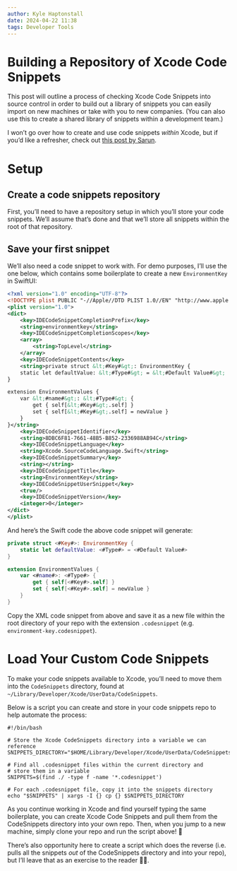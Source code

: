 ```yaml
---
author: Kyle Haptonstall
date: 2024-04-22 11:38
tags: Developer Tools
---
```

# Building a Repository of Xcode Code Snippets

This post will outline a process of checking Xcode Code Snippets into source control in order to build out a library of snippets you can easily import on new machines or take with you to new companies. (You can also use this to create a shared library of snippets within a development team.)

I won’t go over how to create and use code snippets *within* Xcode, but if you’d like a refresher, check out [this post by Sarun](https://sarunw.com/posts/how-to-create-code-snippets-in-xcode/).

# Setup

## Create a code snippets repository

First, you’ll need to have a repository setup in which you’ll store your code snippets. We’ll assume that’s done and that we’ll store all snippets within the root of that repository.

## Save your first snippet

We’ll also need a code snippet to work with. For demo purposes, I’ll use the one below, which contains some boilerplate to create a new `EnvironmentKey` in SwiftUI:

```xml
<?xml version="1.0" encoding="UTF-8"?>
<!DOCTYPE plist PUBLIC "-//Apple//DTD PLIST 1.0//EN" "http://www.apple.com/DTDs/PropertyList-1.0.dtd">
<plist version="1.0">
<dict>
	<key>IDECodeSnippetCompletionPrefix</key>
	<string>environmentkey</string>
	<key>IDECodeSnippetCompletionScopes</key>
	<array>
		<string>TopLevel</string>
	</array>
	<key>IDECodeSnippetContents</key>
	<string>private struct &lt;#Key#&gt;: EnvironmentKey {
    static let defaultValue: &lt;#Type#&gt; = &lt;#Default Value#&gt;
}

extension EnvironmentValues {
    var &lt;#name#&gt;: &lt;#Type#&gt; {
        get { self[&lt;#Key#&gt;.self] }
        set { self[&lt;#Key#&gt;.self] = newValue }
    }
}</string>
	<key>IDECodeSnippetIdentifier</key>
	<string>8DBC6F81-7661-48B5-B852-2336988AB94C</string>
	<key>IDECodeSnippetLanguage</key>
	<string>Xcode.SourceCodeLanguage.Swift</string>
	<key>IDECodeSnippetSummary</key>
	<string></string>
	<key>IDECodeSnippetTitle</key>
	<string>EnvironmentKey</string>
	<key>IDECodeSnippetUserSnippet</key>
	<true/>
	<key>IDECodeSnippetVersion</key>
	<integer>0</integer>
</dict>
</plist>
```

And here’s the Swift code the above code snippet will generate:

```swift
private struct <#Key#>: EnvironmentKey {
    static let defaultValue: <#Type#> = <#Default Value#>
}

extension EnvironmentValues {
    var <#name#>: <#Type#> {
        get { self[<#Key#>.self] }
        set { self[<#Key#>.self] = newValue }
    }
}
```

Copy the XML code snippet from above and save it as a new file within the root directory of your repo with the extension `.codesnippet` (e.g. `environment-key.codesnippet`).

# Load Your Custom Code Snippets

To make your code snippets available to Xcode, you’ll need to move them into the `CodeSnippets` directory, found at `~/Library/Developer/Xcode/UserData/CodeSnippets`.

Below is a script you can create and store in your code snippets repo to help automate the process:

```shell
#!/bin/bash

# Store the Xcode CodeSnippets directory into a variable we can reference
SNIPPETS_DIRECTORY="$HOME/Library/Developer/Xcode/UserData/CodeSnippets"

# Find all .codesnippet files within the current directory and 
# store them in a variable
SNIPPETS=$(find ./ -type f -name '*.codesnippet')

# For each .codesnippet file, copy it into the snippets directory
echo "$SNIPPETS" | xargs -I {} cp {} $SNIPPETS_DIRECTORY
```

As you continue working in Xcode and find yourself typing the same boilerplate, you can create Xcode Code Snippets and pull them from the CodeSnippets directory into your own repo. Then, when you jump to a new machine, simply clone your repo and run the script above! 🎉

There’s also opportunity here to create a script which does the reverse (i.e. pulls all the snippets *out* of the CodeSnippets directory and into your repo), but I’ll leave that as an exercise to the reader 🧑‍💻.



